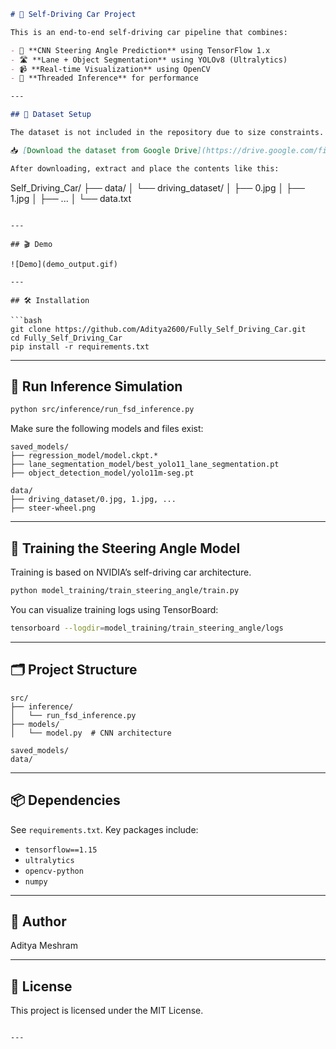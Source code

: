 ```markdown
# 🚗 Self-Driving Car Project

This is an end-to-end self-driving car pipeline that combines:

- 🧠 **CNN Steering Angle Prediction** using TensorFlow 1.x
- 🛣️ **Lane + Object Segmentation** using YOLOv8 (Ultralytics)
- 📹 **Real-time Visualization** using OpenCV
- 🔁 **Threaded Inference** for performance

---

## 📂 Dataset Setup

The dataset is not included in the repository due to size constraints.

📥 [Download the dataset from Google Drive](https://drive.google.com/file/d/1PZWa6H0i1PCH9zuYcIh5Ouk_p-9Gh58B/view?usp=sharing)

After downloading, extract and place the contents like this:

```

Self\_Driving\_Car/
├── data/
│   └── driving\_dataset/
│       ├── 0.jpg
│       ├── 1.jpg
│       ├── ...
│       └── data.txt

````

---

## 🎬 Demo

![Demo](demo_output.gif)

---

## 🛠️ Installation

```bash
git clone https://github.com/Aditya2600/Fully_Self_Driving_Car.git
cd Fully_Self_Driving_Car
pip install -r requirements.txt
````

---

## 🚀 Run Inference Simulation

```bash
python src/inference/run_fsd_inference.py
```

Make sure the following models and files exist:

```
saved_models/
├── regression_model/model.ckpt.*
├── lane_segmentation_model/best_yolo11_lane_segmentation.pt
├── object_detection_model/yolo11m-seg.pt

data/
├── driving_dataset/0.jpg, 1.jpg, ...
├── steer-wheel.png
```

---

## 🧠 Training the Steering Angle Model

Training is based on NVIDIA’s self-driving car architecture.

```bash
python model_training/train_steering_angle/train.py
```

You can visualize training logs using TensorBoard:

```bash
tensorboard --logdir=model_training/train_steering_angle/logs
```

---

## 🗂️ Project Structure

```
src/
├── inference/
│   └── run_fsd_inference.py
├── models/
│   └── model.py  # CNN architecture

saved_models/
data/
```

---

## 📦 Dependencies

See `requirements.txt`. Key packages include:

* `tensorflow==1.15`
* `ultralytics`
* `opencv-python`
* `numpy`

---

## 👤 Author

Aditya Meshram

---

## 📄 License

This project is licensed under the MIT License.

```

---
